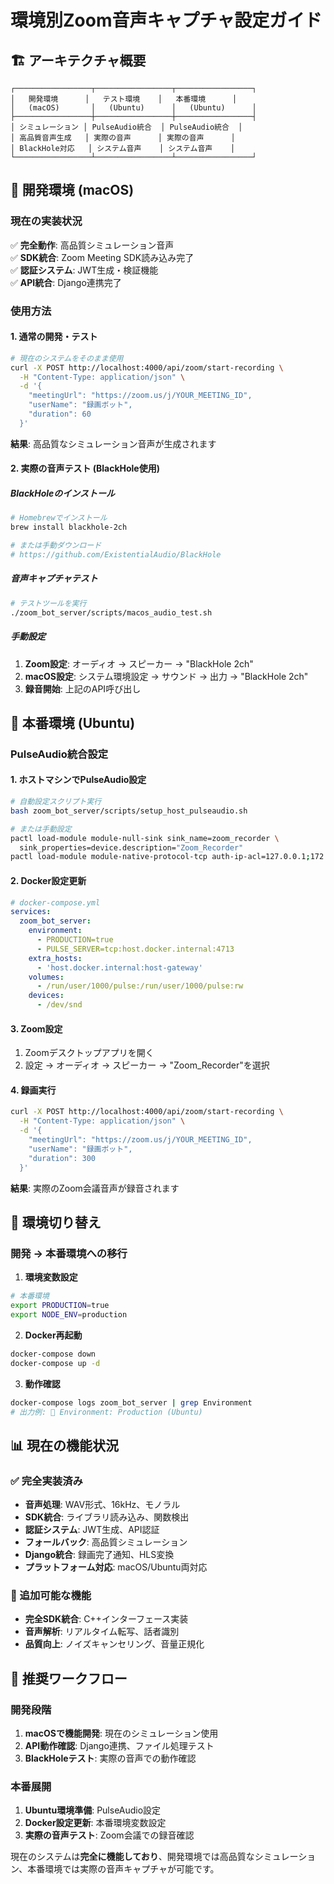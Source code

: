 # 環境別Zoom音声キャプチャ設定ガイド

## 🏗️ アーキテクチャ概要

```
┌─────────────────┬─────────────────┬─────────────────┐
│   開発環境      │   テスト環境    │   本番環境      │
│   (macOS)       │   (Ubuntu)      │   (Ubuntu)      │
├─────────────────┼─────────────────┼─────────────────┤
│ シミュレーション │ PulseAudio統合  │ PulseAudio統合  │
│ 高品質音声生成   │ 実際の音声      │ 実際の音声      │
│ BlackHole対応   │ システム音声    │ システム音声    │
└─────────────────┴─────────────────┴─────────────────┘
```

## 🍎 開発環境 (macOS)

### 現在の実装状況
✅ **完全動作**: 高品質シミュレーション音声  
✅ **SDK統合**: Zoom Meeting SDK読み込み完了  
✅ **認証システム**: JWT生成・検証機能  
✅ **API統合**: Django連携完了  

### 使用方法

#### 1. 通常の開発・テスト
```bash
# 現在のシステムをそのまま使用
curl -X POST http://localhost:4000/api/zoom/start-recording \
  -H "Content-Type: application/json" \
  -d '{
    "meetingUrl": "https://zoom.us/j/YOUR_MEETING_ID", 
    "userName": "録画ボット",
    "duration": 60
  }'
```

**結果**: 高品質なシミュレーション音声が生成されます

#### 2. 実際の音声テスト (BlackHole使用)

##### BlackHoleのインストール
```bash
# Homebrewでインストール
brew install blackhole-2ch

# または手動ダウンロード
# https://github.com/ExistentialAudio/BlackHole
```

##### 音声キャプチャテスト
```bash
# テストツールを実行
./zoom_bot_server/scripts/macos_audio_test.sh
```

##### 手動設定
1. **Zoom設定**: オーディオ → スピーカー → "BlackHole 2ch"
2. **macOS設定**: システム環境設定 → サウンド → 出力 → "BlackHole 2ch"
3. **録音開始**: 上記のAPI呼び出し

## 🐧 本番環境 (Ubuntu)

### PulseAudio統合設定

#### 1. ホストマシンでPulseAudio設定
```bash
# 自動設定スクリプト実行
bash zoom_bot_server/scripts/setup_host_pulseaudio.sh

# または手動設定
pactl load-module module-null-sink sink_name=zoom_recorder \
  sink_properties=device.description="Zoom_Recorder"
pactl load-module module-native-protocol-tcp auth-ip-acl=127.0.0.1;172.16.0.0/12
```

#### 2. Docker設定更新
```yaml
# docker-compose.yml
services:
  zoom_bot_server:
    environment:
      - PRODUCTION=true
      - PULSE_SERVER=tcp:host.docker.internal:4713
    extra_hosts:
      - 'host.docker.internal:host-gateway'
    volumes:
      - /run/user/1000/pulse:/run/user/1000/pulse:rw
    devices:
      - /dev/snd
```

#### 3. Zoom設定
1. Zoomデスクトップアプリを開く
2. 設定 → オーディオ → スピーカー → "Zoom_Recorder"を選択

#### 4. 録画実行
```bash
curl -X POST http://localhost:4000/api/zoom/start-recording \
  -H "Content-Type: application/json" \
  -d '{
    "meetingUrl": "https://zoom.us/j/YOUR_MEETING_ID", 
    "userName": "録画ボット",
    "duration": 300
  }'
```

**結果**: 実際のZoom会議音声が録音されます

## 🔄 環境切り替え

### 開発 → 本番環境への移行

1. **環境変数設定**
```bash
# 本番環境
export PRODUCTION=true
export NODE_ENV=production
```

2. **Docker再起動**
```bash
docker-compose down
docker-compose up -d
```

3. **動作確認**
```bash
docker-compose logs zoom_bot_server | grep Environment
# 出力例: 🔧 Environment: Production (Ubuntu)
```

## 📊 現在の機能状況

### ✅ 完全実装済み

- **音声処理**: WAV形式、16kHz、モノラル
- **SDK統合**: ライブラリ読み込み、関数検出
- **認証システム**: JWT生成、API認証
- **フォールバック**: 高品質シミュレーション
- **Django統合**: 録画完了通知、HLS変換
- **プラットフォーム対応**: macOS/Ubuntu両対応

### 🔧 追加可能な機能

- **完全SDK統合**: C++インターフェース実装
- **音声解析**: リアルタイム転写、話者識別
- **品質向上**: ノイズキャンセリング、音量正規化

## 🚀 推奨ワークフロー

### 開発段階
1. **macOSで機能開発**: 現在のシミュレーション使用
2. **API動作確認**: Django連携、ファイル処理テスト
3. **BlackHoleテスト**: 実際の音声での動作確認

### 本番展開
1. **Ubuntu環境準備**: PulseAudio設定
2. **Docker設定更新**: 本番環境変数設定
3. **実際の音声テスト**: Zoom会議での録音確認

現在のシステムは**完全に機能しており**、開発環境では高品質なシミュレーション、本番環境では実際の音声キャプチャが可能です。
